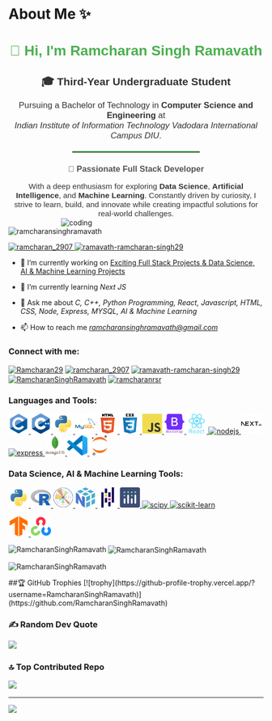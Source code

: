 # About Me ✨

<div align="center" style="font-family: 'Arial', sans-serif; color: #333;">
    <h1 style="color: #4CAF50;">👋 Hi, I'm Ramcharan Singh Ramavath</h1>
    <h2>🎓 Third-Year Undergraduate Student</h2>
    <p style="font-size: 1.2em;">
        Pursuing a Bachelor of Technology in <strong>Computer Science and Engineering</strong> at <br>
        <em>Indian Institute of Information Technology Vadodara International Campus DIU</em>.
    </p>
    <hr style="border: none; border-top: 2px solid #4CAF50; width: 50%; margin: 20px auto;">
    <h3 style="color: #555;">
        🚀 Passionate <strong>Full Stack Developer</strong>
    </h3>
    <p style="font-size: 1.1em; max-width: 600px; margin: 0 auto;">
        With a deep enthusiasm for exploring <strong>Data Science</strong>, <strong>Artificial Intelligence</strong>, 
        and <strong>Machine Learning</strong>. Constantly driven by curiosity, I strive to learn, build, and innovate 
        while creating impactful solutions for real-world challenges.
    </p>
</div>


<img align="right" alt="coding" width="400" src="https://user-images.githubusercontent.com/59734313/157189039-c09b3e38-9f42-42c0-ab54-14f1574190a7.gif" />

<p align="left">
  <img src="https://komarev.com/ghpvc/?username=ramcharansinghramavath&label=Profile%20views&color=0e75b6&style=flat" alt="ramcharansinghramavath" />
</p>

<p align="left"> 
  <a href="https://www.instagram.com/ramcharan_2907?igsh=MWgwcTJzeTFlODU4bA==" target="blank">
    <img src="https://img.shields.io/badge/follow-%23E4405F.svg?style=for-the-badge&logo=Instagram&logoColor=white" alt="ramcharan_2907" />
  </a> 
  <a href="https://www.linkedin.com/in/ramavath-ramcharan-singh29/" target="blank">
    <img src="https://img.shields.io/badge/Connect-%230077B5.svg?style=for-the-badge&logo=linkedin&logoColor=white" alt="ramavath-ramcharan-singh29" />
  </a> 
</p>





- 🔭 I’m currently working on [Exciting Full Stack Projects & Data Science, AI & Machine Learning Projects ](#)

- 🌱 I’m currently learning *Next JS*

- 💬 Ask me about *C, C++, Python Programming,  React, Javascript, HTML, CSS, Node, Express, MYSQL, AI & Machine Learning*

- 📫 How to reach me *ramcharansinghramavath@gmail.com*

<h3 align="left">Connect with me:</h3>
<p align="left">
  <a href="https://leetcode.com/u/Ramcharan29/" target="blank"><img align="center" src="https://raw.githubusercontent.com/rahuldkjain/github-profile-readme-generator/master/src/images/icons/Social/leet-code.svg" alt="Ramcharan29" height="30" width="40" /></a>
  <a href="https://www.instagram.com/ramcharan_2907?igsh=MWgwcTJzeTFlODU4bA==" target="blank"><img align="center" src="https://raw.githubusercontent.com/rahuldkjain/github-profile-readme-generator/master/src/images/icons/Social/instagram.svg" alt="ramcharan_2907" height="30" width="40" /></a>
  <a href="https://www.linkedin.com/in/ramavath-ramcharan-singh29/" target="blank"><img align="center" src="https://raw.githubusercontent.com/rahuldkjain/github-profile-readme-generator/master/src/images/icons/Social/linked-in-alt.svg" alt="ramavath-ramcharan-singh29" height="30" width="40" /></a>
  <a href="https://github.com/RamcharanSinghRamavath" target="blank"><img align="center" src="https://raw.githubusercontent.com/rahuldkjain/github-profile-readme-generator/master/src/images/icons/Social/github.svg" alt="RamcharanSinghRamavath" height="30" width="40" /></a>
  <a href="https://twitter.com/ramcharanrsr" target="blank"><img align="center" src="https://raw.githubusercontent.com/rahuldkjain/github-profile-readme-generator/master/src/images/icons/Social/twitter.svg" alt="ramcharanrsr" height="30" width="40" /></a>
</p>

<h3 align="left">Languages and Tools:</h3>
<p align="left"> 
  <a href="https://www.cprogramming.com/" target="_blank" rel="noreferrer"> <img src="https://raw.githubusercontent.com/devicons/devicon/master/icons/c/c-original.svg" alt="c" width="40" height="40"/> </a> 
  <a href="https://www.cplusplus.com/" target="_blank" rel="noreferrer"> <img src="https://raw.githubusercontent.com/devicons/devicon/master/icons/cplusplus/cplusplus-original.svg" alt="cplusplus" width="40" height="40"/> </a>
  <a href="https://www.python.org" target="_blank" rel="noreferrer"> <img src="https://raw.githubusercontent.com/devicons/devicon/master/icons/python/python-original.svg" alt="python" width="40" height="40"/> </a>
  <a href="https://www.mysql.com/" target="_blank" rel="noreferrer"> <img src="https://raw.githubusercontent.com/devicons/devicon/master/icons/mysql/mysql-original-wordmark.svg" alt="mysql" width="40" height="40"/> </a> 
  <a href="https://www.w3.org/html/" target="_blank" rel="noreferrer"> <img src="https://raw.githubusercontent.com/devicons/devicon/master/icons/html5/html5-original-wordmark.svg" alt="html5" width="40" height="40"/> </a> 
  <a href="https://www.w3schools.com/css/" target="_blank" rel="noreferrer"> <img src="https://raw.githubusercontent.com/devicons/devicon/master/icons/css3/css3-original-wordmark.svg" alt="css3" width="40" height="40"/> </a> 
  <a href="https://developer.mozilla.org/en-US/docs/Web/JavaScript" target="_blank" rel="noreferrer"> <img src="https://raw.githubusercontent.com/devicons/devicon/master/icons/javascript/javascript-original.svg" alt="javascript" width="40" height="40"/> </a> 
  <a href="https://getbootstrap.com" target="_blank" rel="noreferrer"> 
  <img src="https://raw.githubusercontent.com/devicons/devicon/master/icons/bootstrap/bootstrap-plain-wordmark.svg" alt="bootstrap" width="40" height="40"/> 
  </a>
  <a href="https://reactjs.org/" target="_blank" rel="noreferrer"> <img src="https://raw.githubusercontent.com/devicons/devicon/master/icons/react/react-original-wordmark.svg" alt="react" width="40" height="40"/> </a> 
  <a href="https://nodejs.org" target="_blank" rel="noreferrer"> <img src="https://res.cloudinary.com/dlpgowt5s/image/upload/v1674281267/png-transparent-node-js-javascript-npm-express-js-sharp-miscellaneous-angle-text-thumbnail-removebg-preview_dn7nys.png" alt="nodejs" width="48" height="48"/> </a> 
  <a href="https://nextjs.org/" target="_blank" rel="noreferrer"> <img src="https://raw.githubusercontent.com/devicons/devicon/master/icons/nextjs/nextjs-original-wordmark.svg" alt="nextjs" width="40" height="40"/> </a>
  <a href="https://expressjs.com" target="_blank" rel="noreferrer"> <img src="https://res.cloudinary.com/dlpgowt5s/image/upload/v1674281152/png-transparent-express-js-node-js-javascript-mongodb-node-js-text-trademark-logo-thumbnail-removebg-preview_vmfunz.png" alt="express" width="40" height="40"/> </a> 
  <a href="https://www.mongodb.com/" target="_blank" rel="noreferrer"> <img src="https://raw.githubusercontent.com/devicons/devicon/master/icons/mongodb/mongodb-original-wordmark.svg" alt="mongodb" width="40" height="40"/> </a> 
  <a href="https://code.visualstudio.com/" target="_blank" rel="noreferrer"> <img src="https://raw.githubusercontent.com/devicons/devicon/master/icons/vscode/vscode-original.svg" alt="vscode" width="40" height="40"/> </a>
  <a href="https://jupyter.org/" target="_blank" rel="noreferrer"> <img src="https://raw.githubusercontent.com/devicons/devicon/master/icons/jupyter/jupyter-original.svg" alt="jupyter" width="40" height="40"/> </a> 
</p>
<h3 align="left">Data Science, AI & Machine Learning Tools:</h3>
<p align="left">
  <a href="https://www.python.org" target="_blank" rel="noreferrer"> <img src="https://raw.githubusercontent.com/devicons/devicon/master/icons/python/python-original.svg" alt="python" width="40" height="40"/> </a>
  <a href="https://www.r-project.org/" target="_blank" rel="noreferrer"> <img src="https://raw.githubusercontent.com/devicons/devicon/master/icons/r/r-original.svg" alt="r" width="40" height="40"/> </a>
  <a href="https://matplotlib.org/" target="_blank" rel="noreferrer"> <img src="https://raw.githubusercontent.com/devicons/devicon/master/icons/matplotlib/matplotlib-original.svg" alt="matplotlib" width="40" height="40"/> </a>
  <a href="https://numpy.org/" target="_blank" rel="noreferrer"> <img src="https://raw.githubusercontent.com/devicons/devicon/master/icons/numpy/numpy-original.svg" alt="numpy" width="40" height="40"/> </a>
  <a href="https://pandas.pydata.org/" target="_blank" rel="noreferrer"> <img src="https://raw.githubusercontent.com/devicons/devicon/master/icons/pandas/pandas-original.svg" alt="pandas" width="40" height="40"/> </a>
  <a href="https://plotly.com/" target="_blank" rel="noreferrer"> <img src="https://raw.githubusercontent.com/devicons/devicon/master/icons/plotly/plotly-original.svg" alt="plotly" width="40" height="40"/> </a>
  
  <!-- Using provided SciPy image -->
  <a href="https://www.scipy.org/" target="_blank" rel="noreferrer">
    <img src="https://img.shields.io/badge/SciPy-%230C55A5.svg?style=for-the-badge&logo=scipy&logoColor=%white" alt="scipy" width="40" height="40"/>
  </a>

  <a href="https://scikit-learn.org/" target="_blank" rel="noreferrer"> 
    <img src="https://upload.wikimedia.org/wikipedia/commons/0/05/Scikit_learn_logo_small.svg" alt="scikit-learn" width="40" height="40"/> 
  </a>
  
  <a href="https://www.tensorflow.org/" target="_blank" rel="noreferrer"> <img src="https://raw.githubusercontent.com/devicons/devicon/master/icons/tensorflow/tensorflow-original.svg" alt="tensorflow" width="40" height="40"/> </a>
  <a href="https://opencv.org/" target="_blank" rel="noreferrer"> <img src="https://raw.githubusercontent.com/devicons/devicon/master/icons/opencv/opencv-original.svg" alt="opencv" width="40" height="40"/> </a>
</p>



<p><img align="left" src="https://github-readme-stats.vercel.app/api/top-langs?username=RamcharanSinghRamavath&show_icons=true&locale=en&layout=compact" alt="RamcharanSinghRamavath" /></p>

<p>&nbsp;<img align="center" src="https://github-readme-stats.vercel.app/api?username=RamcharanSinghRamavath&show_icons=true&locale=en" alt="RamcharanSinghRamavath" /></p>

<p><img align="center" src="https://github-readme-streak-stats.herokuapp.com/?user=RamcharanSinghRamavath&" alt="RamcharanSinghRamavath" /></p>
##🏆 GitHub Trophies
[![trophy](https://github-profile-trophy.vercel.app/?username=RamcharanSinghRamavath)](https://github.com/RamcharanSinghRamavath)

### ✍️ Random Dev Quote
![](https://quotes-github-readme.vercel.app/api?type=horizontal&theme=radical)

### 🔝 Top Contributed Repo
![](https://github-contributor-stats.vercel.app/api?username=RamcharanSinghRamavath&limit=5&theme=dark&combine_all_yearly_contributions=true)

---
[![](https://visitcount.itsvg.in/api?id=RamcharanSinghRamavath&icon=3&color=0)](https://visitcount.itsvg.in)

<!-- Proudly created with GPRM ( https://gprm.itsvg.in ) -->

